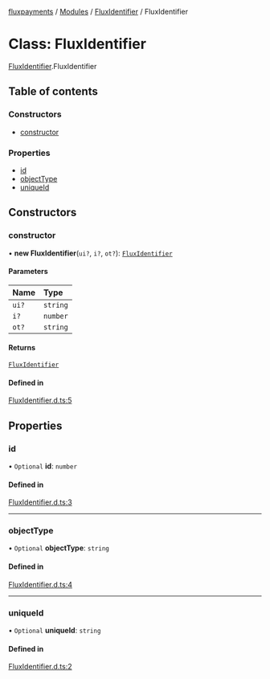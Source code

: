 [fluxpayments](../README.md) / [Modules](../modules.md) / [FluxIdentifier](../modules/FluxIdentifier.md) / FluxIdentifier

# Class: FluxIdentifier

[FluxIdentifier](../modules/FluxIdentifier.md).FluxIdentifier

## Table of contents

### Constructors

- [constructor](FluxIdentifier.FluxIdentifier.md#constructor)

### Properties

- [id](FluxIdentifier.FluxIdentifier.md#id)
- [objectType](FluxIdentifier.FluxIdentifier.md#objecttype)
- [uniqueId](FluxIdentifier.FluxIdentifier.md#uniqueid)

## Constructors

### constructor

• **new FluxIdentifier**(`ui?`, `i?`, `ot?`): [`FluxIdentifier`](FluxIdentifier.FluxIdentifier.md)

#### Parameters

| Name | Type |
| :------ | :------ |
| `ui?` | `string` |
| `i?` | `number` |
| `ot?` | `string` |

#### Returns

[`FluxIdentifier`](FluxIdentifier.FluxIdentifier.md)

#### Defined in

[FluxIdentifier.d.ts:5](https://github.com/fluxpayments1/fluxpayments_api_ts/blob/a6ae41cec3853b52ad8cc24b4c7051f97f78a6d5/src/types/flux_types/FluxIdentifier.d.ts#L5)

## Properties

### id

• `Optional` **id**: `number`

#### Defined in

[FluxIdentifier.d.ts:3](https://github.com/fluxpayments1/fluxpayments_api_ts/blob/a6ae41cec3853b52ad8cc24b4c7051f97f78a6d5/src/types/flux_types/FluxIdentifier.d.ts#L3)

___

### objectType

• `Optional` **objectType**: `string`

#### Defined in

[FluxIdentifier.d.ts:4](https://github.com/fluxpayments1/fluxpayments_api_ts/blob/a6ae41cec3853b52ad8cc24b4c7051f97f78a6d5/src/types/flux_types/FluxIdentifier.d.ts#L4)

___

### uniqueId

• `Optional` **uniqueId**: `string`

#### Defined in

[FluxIdentifier.d.ts:2](https://github.com/fluxpayments1/fluxpayments_api_ts/blob/a6ae41cec3853b52ad8cc24b4c7051f97f78a6d5/src/types/flux_types/FluxIdentifier.d.ts#L2)
